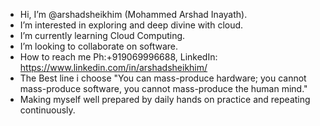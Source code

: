 - Hi, I’m @arshadsheikhim (Mohammed Arshad Inayath).
- I’m interested in exploring and deep divine with cloud.
- I’m currently learning Cloud Computing.
- I’m looking to collaborate on software.
- How to reach me Ph:+919069996688, LinkedIn: https://www.linkedin.com/in/arshadsheikhim/
- The Best line i choose "You can mass-produce hardware; you cannot mass-produce software, you cannot mass-produce the human mind."
- Making myself well prepared by daily hands on practice and repeating continuously. 

<!---
arshadsheikhim/arshadsheikhim is a ✨ special ✨ repository because its `README.md` (this file) appears on your GitHub profile.
You can click the Preview link to take a look at your changes.
--->
